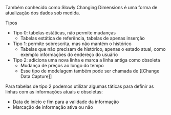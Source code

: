
Também conhecido como Slowly Changing Dimensions é uma forma de atualização dos dados sob medida.

Tipos

- Tipo 0: tabelas estáticas, não permite mudanças
	- Tabelas estática de referência, tabelas de apenas inserção
- Tipo 1: permite sobrescrita, mas não mantém o histórico
	- Tabelas que não precisam de histórico, apenas o estado atual, como exemplo informações do endereço do usuário
- Tipo 2: adiciona uma nova linha e marca a linha antiga como obsoleta
	- Mudança de preços ao longo do tempo
	- Esse tipo de modelagem também pode ser chamada de [[Change Data Capture]]

Para tabelas de tipo 2 podemos utilizar algumas táticas para definir as linhas com as informações atuais e obsoletas:

- Data de início e fim para a validade da informação
- Marcação de informação ativa ou não

